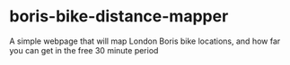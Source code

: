 # boris-bike-distance-mapper
A simple webpage that will map London Boris bike locations, and how far you can get in the free 30 minute period
